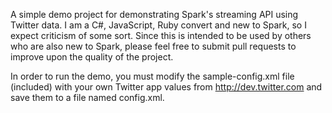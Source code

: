 A simple demo project for demonstrating Spark's streaming API using Twitter
data. I am a C#, JavaScript, Ruby convert and new to Spark, so I expect
criticism of some sort. Since this is intended to be used by others who are also
new to Spark, please feel free to submit pull requests to improve upon the
quality of the project.

In order to run the demo, you must modify the sample-config.xml file (included)
with your own Twitter app values from http://dev.twitter.com and save them to a
file named config.xml.
